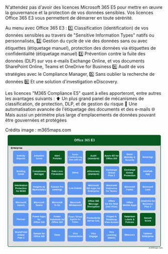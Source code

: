 N'attendez pas d'avoir des licences Microsoft 365 E5 pour mettre en œuvre la gouvernance et la protection de vos données sensibles. Vos licences Office 365 E3 vous permettent de démarrer en toute sérénité.

Au menu avec Office 365 E3 : 
1️⃣ Classification (identification) de vos données sensibles au travers de "Sensitive Information Types" natifs ou personnalisés,
2️⃣ Gestion du cycle de vie des données sans ou avec étiquettes (étiquetage manuel), protection des données via étiquettes de confidentialité (étiquetage manuel)
3️⃣ Prévention contre la fuite des données (DLP) sur vos e-mails Exchange Online, et vos documents SharePoint Online, Teams et OneDrive for Business
4️⃣ Audit de vos stratégies avec le Compliance Manager, 
5️⃣ Sans oublier la recherche de données
6️⃣ Et une solution d'investigation eDiscovery.

Les licences "M365 Compliance E5" quant à elles apporteront, entre autres les avantages suivants :
⬆ Un plus grand panel de mécanismes de classification, de protection, DLP, et de gestion du risque 
🔁 Une automatisation avancée de l'étiquetage des documents et des e-mails 
🌐 Mais aussi un périmètre plus large d'emplacements de données pouvant être gouvernées et protégées

Crédits image : m365maps.com
![alt text](image.png)